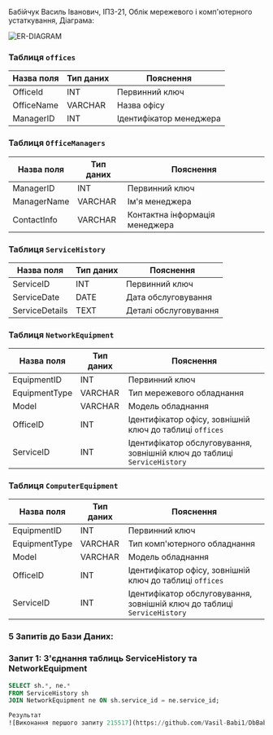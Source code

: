 Бабійчук Василь Іванович, ІПЗ-21,  Облік мережевого і комп'ютерного устаткування, Діаграма:


![ER-DIAGRAM](https://github.com/Vasil-Babi1/DbBabichykVasil/assets/150590016/675503df-d59b-4556-9484-4df10ca03bdf)

### Таблиця `offices`

| Назва поля  | Тип даних | Пояснення                |
|-------------|-----------|--------------------------|
| OfficeId    | INT       | Первинний ключ           |
| OfficeName  | VARCHAR   | Назва офісу              |
| ManagerID   | INT       | Ідентифікатор менеджера  |

### Таблиця `OfficeManagers`

| Назва поля | Тип даних | Пояснення                 |
|------------|-----------|---------------------------|
| ManagerID  | INT       | Первинний ключ           |
| ManagerName| VARCHAR   | Ім'я менеджера           |
| ContactInfo| VARCHAR   | Контактна інформація менеджера |

### Таблиця `ServiceHistory`

| Назва поля  | Тип даних | Пояснення                |
|-------------|-----------|--------------------------|
| ServiceID   | INT       | Первинний ключ           |
| ServiceDate | DATE      | Дата обслуговування      |
| ServiceDetails | TEXT | Деталі обслуговування    |

### Таблиця `NetworkEquipment`

| Назва поля  | Тип даних | Пояснення                     |
|-------------|-----------|-------------------------------|
| EquipmentID | INT       | Первинний ключ                |
| EquipmentType | VARCHAR | Тип мережевого обладнання     |
| Model       | VARCHAR   | Модель обладнання             |
| OfficeID    | INT       | Ідентифікатор офісу, зовнішній ключ до таблиці `offices` |
| ServiceID   | INT       | Ідентифікатор обслуговування, зовнішній ключ до таблиці `ServiceHistory` |

### Таблиця `ComputerEquipment`

| Назва поля  | Тип даних | Пояснення                     |
|-------------|-----------|-------------------------------|
| EquipmentID | INT       | Первинний ключ                |
| EquipmentType | VARCHAR | Тип комп'ютерного обладнання  |
| Model       | VARCHAR   | Модель обладнання             |
| OfficeID    | INT       | Ідентифікатор офісу, зовнішній ключ до таблиці `offices` |
| ServiceID   | INT       | Ідентифікатор обслуговування, зовнішній ключ до таблиці `ServiceHistory` |

### 5 Запитів до Бази Даних:
### Запит 1: З'єднання таблиць ServiceHistory та NetworkEquipment

```sql
SELECT sh.*, ne.*
FROM ServiceHistory sh
JOIN NetworkEquipment ne ON sh.service_id = ne.service_id;

Результат
![Виконання першого запиту 215517](https://github.com/Vasil-Babi1/DbBabichykVasil/assets/150590016/35f29edd-6a73-48ee-8fca-804c509db5ca)
```


